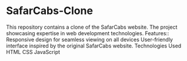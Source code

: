 # SafarCabs-Clone
This repository contains a clone of the SafarCabs website. The project  showcasing expertise in web development technologies.  Features:: Responsive design for seamless viewing on all devices User-friendly interface inspired by the original SafarCabs website. Technologies Used HTML CSS JavaScript 
